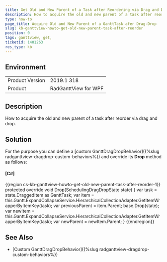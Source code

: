 ```yaml
---
title: Get Old and New Parent of a Task after Reordering via Drag and Drop
description: How to acquire the old and new parent of a task after reorder
type: how-to
page_title: Acquire Old and New Parent of a GanttTask afer Drag-Drop
slug: kb-ganttview-howto-get-old-new-parent-task-after-reorder
position: 0
tags: ganttview, get, 
ticketid: 1401263
res_type: kb
---
```


## Environment
<table>
    <tbody>
	    <tr>
	    	<td>Product Version</td>
	    	<td>2019.1 318</td>
	    </tr>
	    <tr>
	    	<td>Product</td>
	    	<td>RadGanttView for WPF</td>
	    </tr>
    </tbody>
</table>


## Description

How to acquire the old and new parent of a task after reorder via drag and drop.

## Solution

For the purpose you can define a [custom GanttDragDropBehavior]({%slug radganttview-dragdrop-custom-behaviors%}) and override its **Drop** method as follows:

#### __[C#]__
{{region cs-kb-ganttview-howto-get-old-new-parent-task-after-reorder-1}}
  	protected override void Drop(SchedulingDragDropState state)
  	{
		var task = state.DraggedItem as GanttTask;
		var item = this.Gantt.ExpandCollapseService.HierarchicalCollectionAdapter.GetItemWrapperByItemKey(task);
		var previousParent = item.Parent;
		base.Drop(state);
		var newItem = this.Gantt.ExpandCollapseService.HierarchicalCollectionAdapter.GetItemWrapperByItemKey(task);
		var newParent = newItem.Parent;
  	}
{{endregion}}

## See Also
* [Custom GanttDragDropBehavior]({%slug radganttview-dragdrop-custom-behaviors%})
